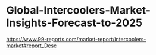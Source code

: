 # Global-Intercoolers-Market-Insights-Forecast-to-2025
https://www.99-reports.com/market-report/intercoolers-market#report_Desc
